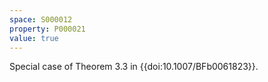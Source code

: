 ```yaml
---
space: S000012
property: P000021
value: true
---
```

Special case of Theorem 3.3 in {{doi:10.1007/BFb0061823}}.
